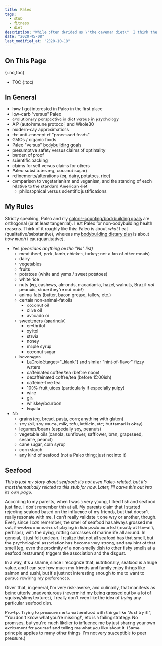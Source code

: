 ```yaml
---
title: Paleo
tags:
  - stub
  - fitness
  - diet
description: "While often derided as \"the caveman diet\", I think the right approach to evaluating Paleo is in thinking of it as a presumptively safe default."
date: "2020-05-08"
last_modified_at: "2020-10-18"
---
```


## On This Page
{:.no_toc}
* TOC
{:toc}

## In General

* how I got interested in Paleo in the first place
* low-carb "versus" Paleo
* evolutionary perspective in diet versus in psychology
* AIP (autoimmune protocol) and Whole30
* modern-day approximations
* the anti-concept of "processed foods"
* GMOs / organic foods
* Paleo "versus" [bodybuilding goals](/physical-fitness/#diet)
* presumptive safety versus claims of optimality
* burden of proof
* scientific backing
* claims for self versus claims for others
* Paleo substitutes (eg, coconut sugar)
* refinements/alterations (eg, dairy, potatoes, rice)
* comparison to vegetarianism and veganism, and the standing of each relative to the standard American diet
  * philosophical versus scientific justifications

## My Rules

Strictly speaking, Paleo and my [calorie-counting/bodybuilding goals](/physical-fitness/#diet) are orthogonal (or at least tangential). I eat Paleo for non-bodybuilding health reasons. Think of it roughly like this: Paleo is about _what_ I eat (qualitative/substantive), whereas my [bodybuilding dietary plan](/physical-fitness/#diet) is about _how much_ I eat (quantitative).

* Yes _(overrides anything on the "No" list)_
  * meat (beef, pork, lamb, chicken, turkey; not a fan of other meats)
  * dairy
  * vegetables
  * fruits
  * potatoes (white and yams / sweet potatoes)
  * white rice
  * nuts (eg, cashews, almonds, macadamia, hazel, walnuts, Brazil; _not_ peanuts, since they're not nuts!)
  * animal fats (butter, bacon grease, tallow, etc.)
  * certain non-animal-fat oils
    * coconut oil
    * olive oil
    * avocado oil
  * sweeteners (sparingly)
    * erythritol
    * xylitol
    * stevia
    * honey
    * maple syrup
    * coconut sugar
  * beverages
    * [LaCroix](https://www.lacroixwater.com/){:target="&lowbar;blank"} and similar "hint-of-flavor" fizzy waters
    * caffeinated coffee/tea (before noon)
    * decaffeinated coffee/tea (before 15:00ish)
    * caffeine-free tea
    * 100% fruit juices (particularly if especially pulpy)
    * wine
    * gin
    * whiskey/bourbon
    * tequila
* No
  * grains (eg, bread, pasta, corn; anything with gluten)
  * soy (oil, soy sauce, milk, tofu, lethicin, etc; but tamari is okay)
  * legumes/beans (especially soy, peanuts)
  * vegetable oils (canola, sunflower, safflower, bran, grapeseed, sesame, peanut)
  * cane sugar, corn syrup
  * corn starch
  * any kind of seafood (not a Paleo thing; just not into it)

## Seafood
_This is just my story about seafood; it's not even Paleo-related, but it's most thematically related to this stub for now. Later, I'll carve this out into its own page._

According to my parents, when I was a very young, I liked fish and seafood just fine. I don't remember this at all. My parents claim that I started rejecting seafood based on the influence of my friends, but that doesn't really resonate with me. I can't really validate it one way or another, though. Every since I _can_ remember, the smell of seafood has always grossed me out; it evokes memories of playing in tide pools as a kid (mostly at Hawai'i, perhaps), with the dying, rotting carcasses of marine life all around. In general, it just felt unclean. I realize that not all seafood has that smell, but the psychological association has become very strong, and any hint of that smell (eg, even the proximity of a non-smelly dish to other fishy smells at a seafood restaurant) triggers the association and the disgust.

In a way, it's a shame, since I recognize that, nutritionally, seafood is a huge value, and I can see how much my friends and family enjoy things like salmon and sushi, but it's just not interesting enough to me to want to pursue rewiring my preferences.

Given that, in general, I'm very risk-averse, and culinarily, that manifests as being utterly unadventurous (nevermind my being grossed out by a lot of squishy/slimy textures), I really don't even like the idea of _trying_ any particular seafood dish.

Pro-tip: Trying to pressure me to eat seafood with things like "Just try it!", "You don't know what you're missing!", etc is a failing strategy. No promises, but you're much likelier to influence me by just sharing your own excitement for yourself and telling me what you like about it. (Same principle applies to many other things; I'm not very susceptible to peer pressure.)
